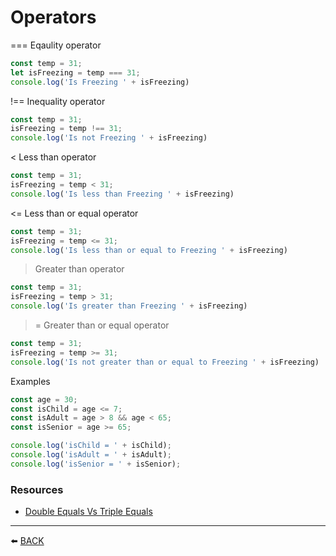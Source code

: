 # Operators


=== Eqaulity operator
```javascript
const temp = 31;
let isFreezing = temp === 31;
console.log('Is Freezing ' + isFreezing)
```

!== Inequality operator
```javascript
const temp = 31;
isFreezing = temp !== 31;
console.log('Is not Freezing ' + isFreezing)
```

< Less than operator
```javascript
const temp = 31;
isFreezing = temp < 31;
console.log('Is less than Freezing ' + isFreezing)
```

<= Less than or equal operator
```javascript
const temp = 31;
isFreezing = temp <= 31;
console.log('Is less than or equal to Freezing ' + isFreezing)
```

> Greater than operator
```javascript
const temp = 31;
isFreezing = temp > 31;
console.log('Is greater than Freezing ' + isFreezing)
```

>= Greater than or equal operator
```javascript
const temp = 31;
isFreezing = temp >= 31;
console.log('Is not greater than or equal to Freezing ' + isFreezing)
```

Examples

```javascript
const age = 30;
const isChild = age <= 7;
const isAdult = age > 8 && age < 65;
const isSenior = age >= 65;

console.log('isChild = ' + isChild);
console.log('isAdult = ' + isAdult);
console.log('isSenior = ' + isSenior);
```
### Resources
-   [Double Equals Vs Triple Equals](https://codeburst.io/javascript-double-equals-vs-triple-equals-61d4ce5a121a)

---

:arrow_left: [BACK](../README.md)
